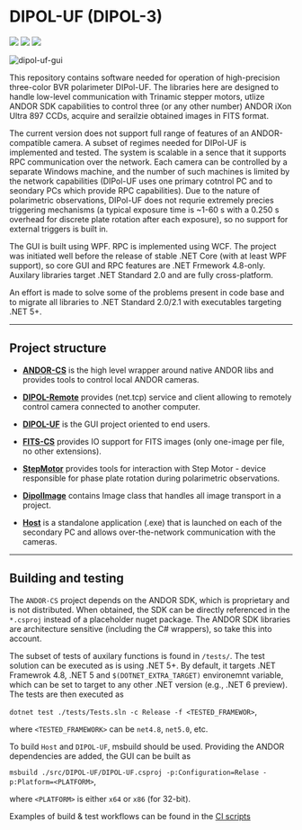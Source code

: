 # DIPOL-UF (DIPOL-3)
[![](https://img.shields.io/badge/DOI-10.3847%2F1538--3881%2Fabc74f-brightgreen)](https://iopscience.iop.org/article/10.3847/1538-3881/abc74f)
[![](https://img.shields.io/badge/BIBCODE-%20%20%20%20%202021AJ....161...20P%20-brightgreen)](https://ui.adsabs.harvard.edu/#abs/2021AJ....161...20P/abstract)
[![](https://img.shields.io/badge/arXiv-2011.02129-brightgreen)](https://arxiv.org/abs/2011.02129)

![dipol-uf-gui](https://user-images.githubusercontent.com/8782986/119700521-fb28f980-be5b-11eb-9c10-2347120588dc.png)

This repository contains software needed for operation of high-precision three-color BVR polarimeter DIPol-UF.
The libraries here are designed to handle low-level communication with Trinamic stepper motors, utlize ANDOR SDK capabilities to control three (or any other number) ANDOR iXon Ultra 897 CCDs, acquire and serailzie obtained images in FITS format.

The current version does not support full range of features of an ANDOR-compatible camera. A subset of regimes needed for DIPol-UF is implemented and tested.
The system is scalable in a sence that it supports RPC communication over the network. Each camera can be controlled by a separate Windows machine, and the number of such machines is limited by the network capabilities (DIPol-UF uses one primary cotntrol PC and to seondary PCs which provide RPC capabilities).
Due to the nature of polarimetric observations, DIPol-UF does not requrie extremely precies triggering mechanisms (a typical exposure time is ~1-60 s with a 0.250 s overhead for discrete plate rotation after each exposure), so no support for external triggers is built in.

The GUI is built using WPF. RPC is implemented using WCF.
The project was initiated well before the release of stable .NET Core (with at least WPF support), so core GUI and RPC features are .NET Frmework 4.8-only.
Auxilary libraries target .NET Standard 2.0 and are fully cross-platform.

An effort is made to solve some of the problems present in code base and to migrate all libraries to .NET Standard 2.0/2.1 with executables targeting .NET 5+.


---
## Project structure

- [**ANDOR-CS**](./src/ANDOR-CS) is the high level wrapper around native ANDOR libs and provides tools to control local ANDOR cameras.

- [**DIPOL-Remote**](./src/DIPOL-Remote) provides (net.tcp) service and client allowing to remotely control camera connected to another computer.

- [**DIPOL-UF**](./src/DIPOL-UF) is the GUI project oriented to end users.

- [**FITS-CS**](./src/FITS-CS) provides IO support for FITS images (only one-image per file, no other extensions).

- [**StepMotor**](./src/StepMotor) provides tools for interaction with Step Motor - device responsible for phase plate rotation during polarimetric observations.

- [**DipolImage**](./src/DipolImage) contains Image class that handles all image transport in a project.

- [**Host**](./src/Host) is a standalone application (.exe) that is launched on each of the secondary PC and allows over-the-network communication with the cameras.

---
## Building and testing
The `ANDOR-CS` project depends on the ANDOR SDK, which is proprietary and is not distributed. 
When obtained, the SDK can be directly referenced in the `*.csproj` instead of a placeholder nuget package.
The ANDOR SDK libraries are architecture sensitive (including the C# wrappers), so take this into account.

The subset of tests of auxilary functions is found in `/tests/`.
The test solution can be executed as is using .NET 5+.
By default, it targets .NET Framewrok 4.8, .NET 5 and `$(DOTNET_EXTRA_TARGET)` environemnt variable, which can be set to target to any other .NET version (e.g., .NET 6 preview).
The tests are then executed as 

```dotnet test ./tests/Tests.sln -c Release -f <TESTED_FRAMEWOR>```,

where `<TESTED_FRAMEWORK>` can be `net4.8`, `net5.0`, etc.

To build `Host` and `DIPOL-UF`, msbuild should be used.
Providing the ANDOR dependencies are added, the GUI can be built as

```msbuild ./src/DIPOL-UF/DIPOL-UF.csproj -p:Configuration=Relase -p:Platform=<PLATFORM>```, 

where `<PLATFORM>` is either `x64` or `x86` (for 32-bit).

Examples of build & test workflows can be found in the [CI scripts](./.github/workflow)
